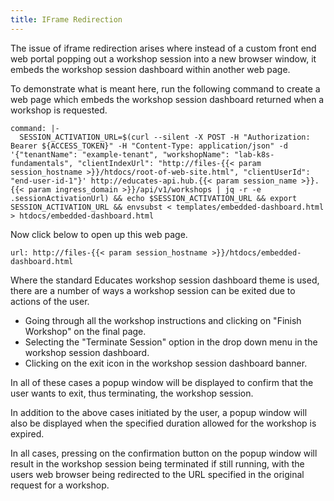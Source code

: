 ```yaml
---
title: IFrame Redirection
---
```


The issue of iframe redirection arises where instead of a custom front end web
portal popping out a workshop session into a new browser window, it embeds the
workshop session dashboard within another web page.

To demonstrate what is meant here, run the following command to create a web
page which embeds the workshop session dashboard returned when a workshop is
requested.

```terminal:execute
command: |-
  SESSION_ACTIVATION_URL=$(curl --silent -X POST -H "Authorization: Bearer ${ACCESS_TOKEN}" -H "Content-Type: application/json" -d '{"tenantName": "example-tenant", "workshopName": "lab-k8s-fundamentals", "clientIndexUrl": "http://files-{{< param session_hostname >}}/htdocs/root-of-web-site.html", "clientUserId": "end-user-id-1"}' http://educates-api.hub.{{< param session_name >}}.{{< param ingress_domain >}}/api/v1/workshops | jq -r -e .sessionActivationUrl) && echo $SESSION_ACTIVATION_URL && export SESSION_ACTIVATION_URL && envsubst < templates/embedded-dashboard.html > htdocs/embedded-dashboard.html
```

Now click below to open up this web page.

```dashboard:open-url
url: http://files-{{< param session_hostname >}}/htdocs/embedded-dashboard.html
```

Where the standard Educates workshop session dashboard theme is used, there are
a number of ways a workshop session can be exited due to actions of the user.

* Going through all the workshop instructions and clicking on "Finish Workshop"
  on the final page.
* Selecting the "Terminate Session" option in the drop down menu in the workshop
  session dashboard.
* Clicking on the exit icon in the workshop session dashboard banner.

In all of these cases a popup window will be displayed to confirm that the user
wants to exit, thus terminating, the workshop session.

In addition to the above cases initiated by the user, a popup window will also
be displayed when the specified duration allowed for the workshop is expired.

In all cases, pressing on the confirmation button on the popup window will
result in the workshop session being terminated if still running, with the users
web browser being redirected to the URL specified in the original request for a
workshop.
